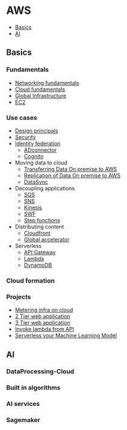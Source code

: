 # AWS
- [Basics](#basics)
- [AI](#ai)

## Basics
### Fundamentals
- [Networking fundamentals](1.Basics/1.Fundamentals/1.Networking/README.md)
- [Cloud fundamentals](1.Basics/1.Fundamentals/2.Cloud/README.md)
- [Global Infrastructure](1.Basics/1.Fundamentals/3.GlobalInfra/README.md)
- [EC2](1.Basics/1.Fundamentals/4.EC2/README.md)

### Use cases
- [Design principals](1.Basics/2.UseCases/1.DesignPrincipals/README.md)
- [Security](1.Basics/2.UseCases/2.Security/README.md)
- [Identity federation](1.Basics/2.UseCases/3.IdentityFederation/README.md)
  - [ADconnector](1.Basics/2.UseCases/3.IdentityFederation/ADconnector.md)
  - [Cognito](1.Basics/2.UseCases/3.IdentityFederation/Cognito.md)
- Moving data to cloud
  - [Transferring Data On premise to AWS](1.Basics/2.UseCases/4.MovingDataToCloud/Snow/README.md)
  - [Replication of Data On premise to AWS](1.Basics/2.UseCases/4.MovingDataToCloud/Replication/README.md)
  - [DataSync](1.Basics/2.UseCases/4.MovingDataToCloud/DataSync/README.md)
- Decoupling applications
  - [SQS](1.Basics/2.UseCases/5.DecouplingApplications/SQS/README.md)
  - [SNS](1.Basics/2.UseCases/5.DecouplingApplications/SNS/README.md)
  - [Kinesis](1.Basics/2.UseCases/5.DecouplingApplications/Kinesis/README.md)
  - [SWF](1.Basics/2.UseCases/5.DecouplingApplications/SWF/README.md)
  - [Step functions](1.Basics/2.UseCases/5.DecouplingApplications/StepFunction/README.md)
- Distributing content
  - [Cloudfront](1.Basics/2.UseCases/6.DistributingContent/Cloudfront.md)
  - [Global accelerator](1.Basics/2.UseCases/6.DistributingContent/GlobalAccelerator.md)
- Serverless
  - [API Gateway](1.Basics/2.UseCases/7.Serverless/API-Gateway/README.md)
  - [Lambda](1.Basics/2.UseCases/7.Serverless/Lambda/README.md)
  - [DynamoDB](1.Basics/2.UseCases/7.Serverless/DynamoDB/README.md)
### Cloud formation

### Projects
- [Metering infra on cloud](1.Basics/3.Projects/MeteringInfraOnCloud/README.md)
- [2 Tier web application](1.Basics/3.Projects/2TierWebApp/README.md)
- [3 Tier web application](1.Basics/3.Projects/3TierWebApp/README.md)
- [Invoke lambda from API](1.Basics/3.Projects/InvokeLambdaFromAPI/README.md)
- [Serverless your Machine Learning Model](https://medium.com/analytics-vidhya/serverless-your-machine-learning-model-with-pycaret-and-aws-lambda-c33334ee6011)

## AI
### DataProcessing-Cloud

### Built in algorithms

### AI services

### Sagemaker

